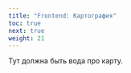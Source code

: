 ```yaml
---
title: "Frontend: Картография"
toc: true
next: true
weight: 21
---
```


Тут должна быть вода про карту.
